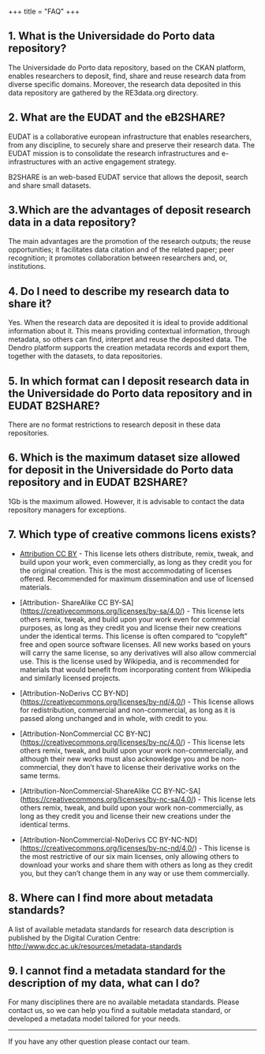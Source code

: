 +++
title = "FAQ"
+++


## 1. What is the Universidade do Porto data repository? 

The Universidade do Porto data repository, based on the CKAN platform, enables researchers to deposit, find, share and reuse research data from diverse specific domains. Moreover, the research data deposited in this data repository are gathered by the RE3data.org directory.

## 2. What are the EUDAT and the eB2SHARE?

EUDAT is a collaborative european infrastructure that enables researchers, from any discipline, to securely share and preserve their research data. The EUDAT mission is to consolidate the research infrastructures and e-infrastructures with an active engagement strategy.

B2SHARE is an web-based EUDAT service that allows the deposit, search and share small datasets.

## 3.Which are the advantages of deposit research data in a data repository?

The main advantages are the promotion of the research outputs; the reuse opportunities; it facilitates data citation and of the related paper; peer recognition; it promotes collaboration between researchers and, or, institutions.

## 4. Do I need to describe my research data to share it?

Yes. When the research data are deposited it is ideal to provide additional information about it. This means providing contextual information, through metadata, so others can find, interpret and reuse the deposited data. The Dendro platform supports the creation metadata records and export them, together with the datasets, to data repositories.

## 5. In which format can I deposit research data in the Universidade do Porto data repository and in EUDAT B2SHARE?

There are no format restrictions to research deposit in these data repositories.

## 6. Which is the maximum dataset size allowed for deposit in the Universidade do Porto data repository and in EUDAT B2SHARE?

1Gb is the maximum allowed. However, it is advisable to contact the data repository managers for exceptions.

## 7. Which type of creative commons licens exists?

* [Attribution CC BY](https://creativecommons.org/licenses/by/4.0/) - This license lets others distribute, remix, tweak, and build upon your work, even commercially, as long as they credit you for the original creation. This is the most accommodating of licenses offered. Recommended for maximum dissemination and use of licensed materials.

* [Attribution- ShareAlike CC BY-SA] (https://creativecommons.org/licenses/by-sa/4.0/) - This license lets others remix, tweak, and build upon your work even for commercial purposes, as long as they credit you and license their new creations under the identical terms. This license is often compared to “copyleft” free and open source software licenses. All new works based on yours will carry the same license, so any derivatives will also allow commercial use. This is the license used by Wikipedia, and is recommended for materials that would benefit from incorporating content from Wikipedia and similarly licensed projects.

* [Attribution-NoDerivs CC BY-ND] (https://creativecommons.org/licenses/by-nd/4.0/) - This license allows for redistribution, commercial and non-commercial, as long as it is passed along unchanged and in whole, with credit to you.  

* [Attribution-NonCommercial CC BY-NC] (https://creativecommons.org/licenses/by-nc/4.0/) - This license lets others remix, tweak, and build upon your work non-commercially, and although their new works must also acknowledge you and be non-commercial, they don’t have to license their derivative works on the same terms.

* [Attribution-NonCommercial-ShareAlike CC BY-NC-SA] (https://creativecommons.org/licenses/by-nc-sa/4.0/) - This license lets others remix, tweak, and build upon your work non-commercially, as long as they credit you and license their new creations under the identical terms. 

* [Attribution-NonCommercial-NoDerivs CC BY-NC-ND] (https://creativecommons.org/licenses/by-nc-nd/4.0/) - This license is the most restrictive of our six main licenses, only allowing others to download your works and share them with others as long as they credit you, but they can’t change them in any way or use them commercially. 

## 8. Where can I find more about metadata standards?

A list of available metadata standards for research data description is published by the Digital Curation Centre: http://www.dcc.ac.uk/resources/metadata-standards

## 9. I cannot find a metadata standard for the description of my data, what can I do?
For many disciplines there are no available metadata standards. Please contact us, so we can help you find a suitable metadata standard, or developed a metadata model tailored for your needs.


---

If you have any other question please contact our team.
